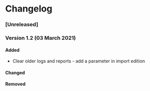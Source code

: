 Changelog
=========

### [Unreleased]

### Version 1.2 (03 March 2021)

#### Added
- Clear older logs and reports - add a parameter in import edition

#### Changed

#### Removed


